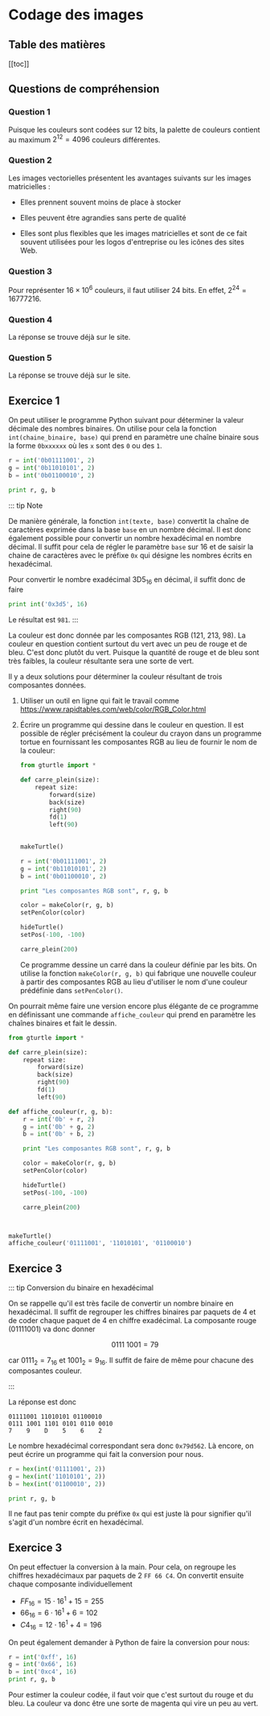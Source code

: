 # Codage des images

## Table des matières

[[toc]]

## Questions de compréhension

### Question 1

Puisque les couleurs sont codées sur 12 bits, la palette de couleurs contient au
maximum $2^{12} = 4096$ couleurs différentes.

### Question 2

Les images vectorielles présentent les avantages suivants sur les images
matricielles :

*   Elles prennent souvent moins de place à stocker

*   Elles peuvent être agrandies sans perte de qualité

*   Elles sont plus flexibles que les images matricielles et sont de ce fait
    souvent utilisées pour les logos d'entreprise ou les icônes des sites Web.

### Question 3

Pour représenter $16 \times 10^6$ couleurs, il faut utiliser 24 bits. En effet,
$2^{24} = 16777216$.

### Question 4

La réponse se trouve déjà sur le site.

### Question 5

La réponse se trouve déjà sur le site.

## Exercice 1

On peut utiliser le programme Python suivant pour déterminer la valeur décimale
des nombres binaires. On utilise pour cela la fonction `int(chaine_binaire,
base)` qui prend en paramètre une chaîne binaire sous la forme `0bxxxxxx` où les
`x` sont des `0` ou des `1`.

```python webtj[autorun]
r = int('0b01111001', 2)
g = int('0b11010101', 2)
b = int('0b01100010', 2)

print r, g, b
```

::: tip Note 

De manière générale, la fonction `int(texte, base)` convertit la chaîne de
caractères exprimée dans la base `base` en un nombre décimal. Il est donc également possible pour convertir un nombre hexadécimal en nombre décimal. Il suffit pour cela de régler le paramètre `base` sur 16 et de saisir la chaine de caractères avec le préfixe `0x` qui désigne les nombres écrits en hexadécimal. 

Pour convertir le nombre exadécimal $\mathrm{3D5}_{16}$ en décimal, il suffit
donc de faire

```python
print int('0x3d5', 16)
```

Le résultat est `981`.
:::

La couleur est donc donnée par les composantes RGB (121, 213, 98). La couleur en
question contient surtout du vert avec un peu de rouge et de bleu. C'est donc
plutôt du vert. Puisque la quantité de rouge et de bleu sont très faibles, la couleur résultante sera une sorte de vert.

Il y a deux solutions pour déterminer la couleur résultant de trois composantes
données.

1.  Utiliser un outil en ligne qui fait le travail comme
    https://www.rapidtables.com/web/color/RGB_Color.html

2.  Écrire un programme qui dessine dans le couleur en question. Il est possible
    de régler précisément la couleur du crayon dans un programme tortue en fournissant les composantes RGB au lieu de fournir le nom de la couleur:

    ```python webtj[autorun]
    from gturtle import *

    def carre_plein(size):
        repeat size:
            forward(size)
            back(size)
            right(90)
            fd(1)
            left(90)
        

    makeTurtle()

    r = int('0b01111001', 2)
    g = int('0b11010101', 2)
    b = int('0b01100010', 2)

    print "Les composantes RGB sont", r, g, b

    color = makeColor(r, g, b)
    setPenColor(color)

    hideTurtle()
    setPos(-100, -100)

    carre_plein(200)
    
    ```

    Ce programme dessine un carré dans la couleur définie par les bits. On
    utilise la fonction `makeColor(r, g, b)` qui fabrique une nouvelle couleur à
    partir des composantes RGB au lieu d'utiliser le nom d'une couleur prédéfinie dans `setPenColor()`.

On pourrait même faire une version encore plus élégante de ce programme en
définissant une commande `affiche_couleur` qui prend en paramètre les chaînes
binaires et fait le dessin.

```python webtj[autorun]
from gturtle import *

def carre_plein(size):
    repeat size:
        forward(size)
        back(size)
        right(90)
        fd(1)
        left(90)

def affiche_couleur(r, g, b):
    r = int('0b' + r, 2)
    g = int('0b' + g, 2)
    b = int('0b' + b, 2)

    print "Les composantes RGB sont", r, g, b

    color = makeColor(r, g, b)
    setPenColor(color)

    hideTurtle()
    setPos(-100, -100)

    carre_plein(200)



makeTurtle()
affiche_couleur('01111001', '11010101', '01100010')
```

## Exercice 3

::: tip Conversion du binaire en hexadécimal

On se rappelle qu'il est très facile de convertir un nombre binaire en
hexadécimal. Il suffit de regrouper les chiffres binaires par paquets de 4 et de
coder chaque paquet de 4 en chiffre exadécimal. La composante rouge (01111001)
va donc donner 

$$
0111\ 1001 = 79
$$

car $0111_2 = 7_{16}$ et $1001_2 = 9_{16}$. Il suffit de faire de même pour chacune des composantes couleur.

:::

La réponse est donc

```
01111001 11010101 01100010
0111 1001 1101 0101 0110 0010
7    9    D    5    6    2
```

Le nombre hexadécimal correspondant sera donc `0x79d562`. Là encore, on peut
écrire un programme qui fait la conversion pour nous. 

```python webtj[autorun]
r = hex(int('01111001', 2))
g = hex(int('11010101', 2))
b = hex(int('01100010', 2))

print r, g, b
```

Il ne faut pas tenir compte du préfixe `0x` qui est juste là pour signifier qu'il s'agit d'un nombre écrit en hexadécimal.

## Exercice 3

On peut effectuer la conversion à la main. Pour cela, on regroupe les chiffres
hexadécimaux par paquets de 2 `FF 66 C4`. On convertit ensuite chaque composante individuellement

*   $FF_{16} = 15 \cdot 16^1 + 15 = 255$
*   $66_{16} = 6 \cdot 16^1 + 6 = 102$
*   $C4_{16} = 12 \cdot 16^1 + 4 = 196$

On peut également demander à Python de faire la conversion pour nous:

```python webtj[autorun]
r = int('0xff', 16)
g = int('0x66', 16)
b = int('0xc4', 16)
print r, g, b
```

Pour estimer la couleur codée, il faut voir que c'est surtout du rouge et du
bleu. La couleur va donc être une sorte de magenta qui vire un peu au vert.

